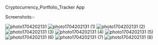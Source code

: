 Cryptocurrency_Portfolio_Tracker App

Screenshots:-

![photo1704202131](https://github.com/AjayKhati/CodeAlpha_Cryptocurrency_Portfolio_Tracker/assets/100029407/e41d1783-3166-4752-b8e4-f5bc3c11f7cd)
![photo1704202131 (1)](https://github.com/AjayKhati/CodeAlpha_Cryptocurrency_Portfolio_Tracker/assets/100029407/3b670968-f54c-4d8d-ae5d-5ba5ec44698a)
![photo1704202131 (2)](https://github.com/AjayKhati/CodeAlpha_Cryptocurrency_Portfolio_Tracker/assets/100029407/ed9acc35-45c9-41ba-ae3e-4b0fee903d1b)
![photo1704202131 (3)](https://github.com/AjayKhati/CodeAlpha_Cryptocurrency_Portfolio_Tracker/assets/100029407/8b012761-0657-416f-afa5-524c31a6c116)
![photo1704202131 (4)](https://github.com/AjayKhati/CodeAlpha_Cryptocurrency_Portfolio_Tracker/assets/100029407/56f91612-acc3-4dd6-ad61-b9a34695822a)
![photo1704202131 (5)](https://github.com/AjayKhati/CodeAlpha_Cryptocurrency_Portfolio_Tracker/assets/100029407/a8002477-29c7-4eb5-80d7-b40037338868)
![photo1704202131 (6)](https://github.com/AjayKhati/CodeAlpha_Cryptocurrency_Portfolio_Tracker/assets/100029407/e1468ef9-336f-4f48-bc64-85f72315d0f8)
![photo1704202131 (7)](https://github.com/AjayKhati/CodeAlpha_Cryptocurrency_Portfolio_Tracker/assets/100029407/c17a8a93-8bc7-433c-994c-554b7579e0b1)
![photo1704202131 (8)](https://github.com/AjayKhati/CodeAlpha_Cryptocurrency_Portfolio_Tracker/assets/100029407/4a9f0485-1686-4b55-bc44-53eb0f26ba13)

